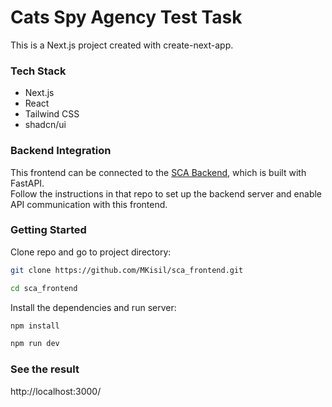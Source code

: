 # Cats Spy Agency Test Task

This is a Next.js project created with create-next-app.

### Tech Stack

- Next.js
- React
- Tailwind CSS
- shadcn/ui

### Backend Integration

This frontend can be connected to the [SCA Backend](https://github.com/MKisil/sca_backend), which is built with FastAPI.  
Follow the instructions in that repo to set up the backend server and enable API communication with this frontend.

### Getting Started
Clone repo and go to project directory:

```bash
git clone https://github.com/MKisil/sca_frontend.git
```

```bash
cd sca_frontend
```

Install the dependencies and run server:

```bash
npm install
```

```bash
npm run dev
```

### See the result

http://localhost:3000/
